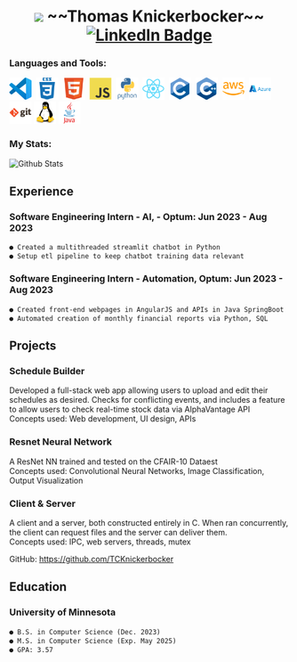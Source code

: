 <div id="header" align="center">
  <h1>
    <img src="https://media.giphy.com/media/hvRJCLFzcasrR4ia7z/giphy.gif" width="30px"/>
    ~~Thomas Knickerbocker~~
    <a href="https://www.linkedin.com/in/thomas-knickerbocker/">
      <img src="https://img.shields.io/badge/LinkedIn-blue?style=for-the-badge&logo=linkedin&logoColor=white" alt="LinkedIn Badge"/>
    </a>
  </h1>
</div>

<div id="about-me">
  <h3 align="left">
    Languages and Tools:
  </h3>
  <div>
  <img src="https://github.com/devicons/devicon/blob/master/icons/vscode/vscode-original.svg" title="VSCode" alt="VSCode" width="40" height="40"/>&nbsp;
  <img src="https://github.com/devicons/devicon/blob/master/icons/css3/css3-plain-wordmark.svg"  title="CSS3" alt="CSS" width="40" height="40"/>&nbsp;
  <img src="https://github.com/devicons/devicon/blob/master/icons/html5/html5-original.svg" title="HTML5" alt="HTML" width="40" height="40"/>&nbsp;
  <img src="https://github.com/devicons/devicon/blob/master/icons/javascript/javascript-original.svg" title="JavaScript" alt="JavaScript" width="40" height="40"/>&nbsp;
  <img src="https://github.com/devicons/devicon/blob/master/icons/python/python-original-wordmark.svg" title="Python"  alt="Python" width="40" height="40"/>&nbsp;
  <img src="https://github.com/devicons/devicon/blob/master/icons/react/react-original.svg" title="React"  alt="React" width="40" height="40"/>&nbsp;
  <img src="https://github.com/devicons/devicon/blob/master/icons/c/c-original.svg" title="C"  alt="C" width="40" height="40"/>&nbsp; 
  <img src="https://github.com/devicons/devicon/blob/master/icons/cplusplus/cplusplus-original.svg" title="C++"  alt="C"++ width="40" height="40"/>&nbsp; 
  <img src="https://github.com/devicons/devicon/blob/master/icons/amazonwebservices/amazonwebservices-plain-wordmark.svg" title="AWS" alt="AWS" width="40" height="40"/>&nbsp;
  <img src="https://github.com/devicons/devicon/blob/master/icons/azure/azure-original-wordmark.svg" title="Azure" alt="Azure" width="40" height="40"/>&nbsp;
  <img src="https://github.com/devicons/devicon/blob/master/icons/git/git-original-wordmark.svg" title="Git" **alt="Git" width="40" height="40"/>
  <img src="https://github.com/devicons/devicon/blob/master/icons/linux/linux-original.svg" title="Linux" **alt="Linux" width="40" height="40"/>
  <img src="https://github.com/devicons/devicon/blob/master/icons/java/java-original-wordmark.svg" title="Java" alt="Java" width="40" height="40"/>&nbsp;
<h3 align="left"> 
  My Stats: 
  </h3>
    <img src="https://github-readme-streak-stats.herokuapp.com/?user=TCKnickerbocker" title="Github Stats" alt="Github Stats">


## Experience

### Software Engineering Intern - AI, - Optum: Jun 2023 - Aug 2023

```
● Created a multithreaded streamlit chatbot in Python
● Setup etl pipeline to keep chatbot training data relevant 
```

### Software Engineering Intern - Automation, Optum: Jun 2023 - Aug 2023

```
● Created front-end webpages in AngularJS and APIs in Java SpringBoot
● Automated creation of monthly financial reports via Python, SQL
```

## Projects

### Schedule Builder

Developed a full-stack web app allowing users to upload and edit their schedules as desired. Checks for conflicting events, and includes a feature to allow users to check real-time stock data via AlphaVantage API \
Concepts used: Web development, UI design, APIs


### Resnet Neural Network

A ResNet NN trained and tested on the CFAIR-10 Dataest \
Concepts used: Convolutional Neural Networks, Image Classification, Output Visualization


### Client & Server

A client and a server, both constructed entirely in C. When ran concurrently, the client can request files and the server can deliver them. \
Concepts used: IPC, web servers, threads, mutex


GitHub: https://github.com/TCKnickerbocker


## Education

### University of Minnesota

```
● B.S. in Computer Science (Dec. 2023)
● M.S. in Computer Science (Exp. May 2025)
● GPA: 3.57
```
